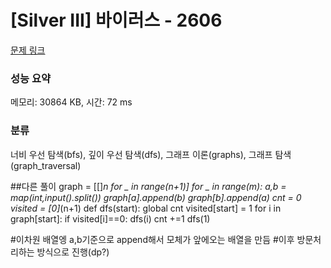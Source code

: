 # [Silver III] 바이러스 - 2606 

[문제 링크](https://www.acmicpc.net/problem/2606) 

### 성능 요약

메모리: 30864 KB, 시간: 72 ms

### 분류

너비 우선 탐색(bfs), 깊이 우선 탐색(dfs), 그래프 이론(graphs), 그래프 탐색(graph_traversal)

##다른 풀이
graph = [[]*n for _ in range(n+1)]
for _ in range(m):
    a,b = map(int,input().split())
    graph[a].append(b)
    graph[b].append(a)
cnt = 0
visited = [0]*(n+1)
def dfs(start):
    global cnt
    visited[start] = 1
    for i in graph[start]:
        if visited[i]==0:
            dfs(i)
            cnt +=1
dfs(1)

#이차원 배열엥 a,b기준으로 append해서 모체가 앞에오는 배열을 만듬
#이후 방문처리하는 방식으로 진행(dp?)

